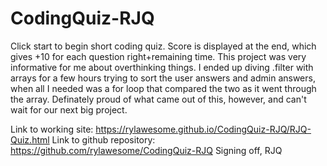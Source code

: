 # CodingQuiz-RJQ

Click start to begin short coding quiz. Score is displayed at the end, which gives +10 for each question right+remaining time.
This project was very informative for me about overthinking things. I ended up diving .filter with arrays for a few hours trying to sort the user answers and admin answers, when all I needed was a for loop that compared the two as it went through the array. Definately proud of what came out of this, however, and can't wait for our next big project.

Link to working site: https://rylawesome.github.io/CodingQuiz-RJQ/RJQ-Quiz.html
Link to github repository: https://github.com/rylawesome/CodingQuiz-RJQ
Signing off,
RJQ
